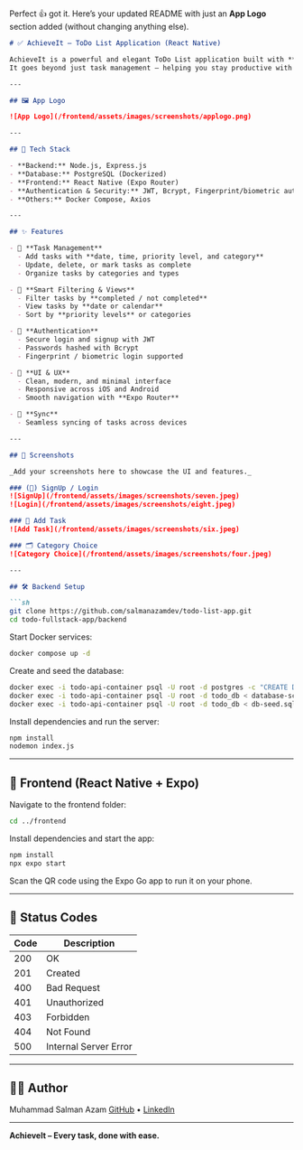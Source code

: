 Perfect 👍 got it. Here’s your updated README with just an **App Logo** section added (without changing anything else).

````markdown
# ✅ AchieveIt – ToDo List Application (React Native)

AchieveIt is a powerful and elegant ToDo List application built with **React Native**.  
It goes beyond just task management — helping you stay productive with smart filtering, categorization, authentication, and a neat, modern interface for both iOS and Android.

---

## 🖼️ App Logo

![App Logo](/frontend/assets/images/screenshots/applogo.png)

---

## 🚀 Tech Stack

- **Backend:** Node.js, Express.js  
- **Database:** PostgreSQL (Dockerized)  
- **Frontend:** React Native (Expo Router)  
- **Authentication & Security:** JWT, Bcrypt, Fingerprint/biometric auth  
- **Others:** Docker Compose, Axios  

---

## ✨ Features

- 📌 **Task Management**
  - Add tasks with **date, time, priority level, and category**
  - Update, delete, or mark tasks as complete
  - Organize tasks by categories and types

- 🔎 **Smart Filtering & Views**
  - Filter tasks by **completed / not completed**
  - View tasks by **date or calendar**
  - Sort by **priority levels** or categories

- 🔐 **Authentication**
  - Secure login and signup with JWT
  - Passwords hashed with Bcrypt
  - Fingerprint / biometric login supported

- 🎨 **UI & UX**
  - Clean, modern, and minimal interface
  - Responsive across iOS and Android
  - Smooth navigation with **Expo Router**

- 🔄 **Sync**
  - Seamless syncing of tasks across devices  

---

## 📸 Screenshots

_Add your screenshots here to showcase the UI and features._

### (🔑) SignUp / Login
![SignUp](/frontend/assets/images/screenshots/seven.jpeg)
![Login](/frontend/assets/images/screenshots/eight.jpeg)

### 📝 Add Task
![Add Task](/frontend/assets/images/screenshots/six.jpeg)

### 🗂️ Category Choice
![Category Choice](/frontend/assets/images/screenshots/four.jpeg)

---

## 🛠️ Backend Setup

```sh
git clone https://github.com/salmanazamdev/todo-list-app.git
cd todo-fullstack-app/backend
````

Start Docker services:

```sh
docker compose up -d
```

Create and seed the database:

```sh
docker exec -i todo-api-container psql -U root -d postgres -c "CREATE DATABASE todo_db;"
docker exec -i todo-api-container psql -U root -d todo_db < database-schema.sql
docker exec -i todo-api-container psql -U root -d todo_db < db-seed.sql
```

Install dependencies and run the server:

```sh
npm install
nodemon index.js
```

---

## 📱 Frontend (React Native + Expo)

Navigate to the frontend folder:

```sh
cd ../frontend
```

Install dependencies and start the app:

```sh
npm install
npx expo start
```

Scan the QR code using the Expo Go app to run it on your phone.

---

## 🔐 Status Codes

| Code | Description           |
| ---- | --------------------- |
| 200  | OK                    |
| 201  | Created               |
| 400  | Bad Request           |
| 401  | Unauthorized          |
| 403  | Forbidden             |
| 404  | Not Found             |
| 500  | Internal Server Error |

---

## 👨‍💻 Author

Muhammad Salman Azam
[GitHub](https://github.com/salmanazamdev) • [LinkedIn](https://linkedin.com/in/salmanazamdev)

---

**AchieveIt – Every task, done with ease.**
